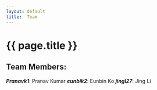 ```yaml
---
layout: default
title:  Team
---
```


# {{ page.title }}


## Team Members:
***Pranavk1***: Pranav Kumar 
***eunbik2***:  Eunbin Ko 
***jingl27***:  Jing Li 